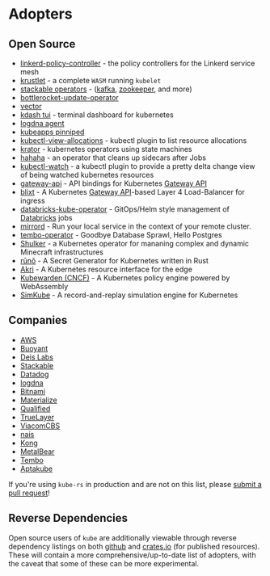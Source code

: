 # Adopters

## Open Source

- [linkerd-policy-controller](https://github.com/linkerd/linkerd2/tree/main/policy-controller) - the policy controllers for the Linkerd service mesh
- [krustlet](https://github.com/krustlet/krustlet) - a complete `WASM` running `kubelet`
- [stackable operators](https://github.com/stackabletech) - ([kafka](https://github.com/stackabletech/kafka-operator), [zookeeper](https://github.com/stackabletech/zookeeper-operator), and more)
- [bottlerocket-update-operator](https://github.com/bottlerocket-os/bottlerocket-update-operator)
- [vector](https://vector.dev/)
- [kdash tui](https://github.com/kdash-rs/kdash) - terminal dashboard for kubernetes
- [logdna agent](https://github.com/logdna/logdna-agent-v2)
- [kubeapps pinniped](https://github.com/kubeapps/kubeapps/tree/master/cmd/pinniped-proxy)
- [kubectl-view-allocations](https://github.com/davidB/kubectl-view-allocations) - kubectl plugin to list resource allocations
- [krator](https://github.com/krator-rs/krator) - kubernetes operators using state machines
- [hahaha](https://github.com/nais/hahaha) - an operator that cleans up sidecars after Jobs
- [kubectl-watch](https://github.com/imuxin/kubectl-watch) - a kubectl plugin to provide a pretty delta change view of being watched kubernetes resources
- [gateway-api](https://crates.io/crates/gateway-api) - API bindings for Kubernetes [Gateway API](https://gateway-api.sigs.k8s.io)
- [blixt](https://github.com/kong/blixt) - A Kubernetes [Gateway API](https://gateway-api.sigs.k8s.io)-based Layer 4 Load-Balancer for ingress
- [databricks-kube-operator](https://github.com/mach-kernel/databricks-kube-operator) - GitOps/Helm style management of [Databricks](https://www.databricks.com/) jobs
- [mirrord](https://github.com/metalbear-co/mirrord) - Run your local service in the context of your remote cluster.
- [tembo-operator](https://github.com/tembo-io/tembo-stacks/tree/main/tembo-operator) - Goodbye Database Sprawl, Hello Postgres
- [Shulker](https://github.com/jeremylvln/shulker) - a Kubernetes operator for mananing complex and dynamic Minecraft infrastructures
- [rūnō](https://github.com/aljoshare/runo) - A Secret Generator for Kubernetes written in Rust
- [Akri](https://github.com/project-akri/akri) - A Kubernetes resource interface for the edge
- [Kubewarden (CNCF)](https://www.kubewarden.io/) - A Kubernetes policy engine powered by WebAssembly
- [SimKube](https://github.com/acrlabs/simkube) - A record-and-replay simulation engine for Kubernetes

## Companies

- [AWS](https://aws.amazon.com/)
- [Buoyant](https://buoyant.io)
- [Deis Labs](https://deislabs.io)
- [Stackable](https://www.stackable.de)
- [Datadog](https://www.datadoghq.com/)
- [logdna](https://www.logdna.com)
- [Bitnami](https://bitnami.com)
- [Materialize](http://materialize.com)
- [Qualified](https://www.qualified.io)
- [TrueLayer](https://truelayer.com)
- [ViacomCBS](https://viacomcbs.com)
- [nais](https://nais.io)
- [Kong](https://konghq.com)
- [MetalBear](https://metalbear.co)
- [Tembo](https://tembo.io/)
- [Aptakube](https://aptakube.com/)

If you're using `kube-rs` in production and are not on this list, please [submit a pull request](https://github.com/kube-rs/website/edit/main/docs/adopters.md)!

## Reverse Dependencies

Open source users of `kube` are additionally viewable through reverse dependency listings on both [github](https://github.com/kube-rs/kube/network/dependents?package_id=UGFja2FnZS0zMjE5MTQ5OTc0) and [crates.io](https://crates.io/crates/kube/reverse_dependencies) (for published resources). These will contain a more comprehensive/up-to-date list of adopters, with the caveat that some of these can be more experimental.

